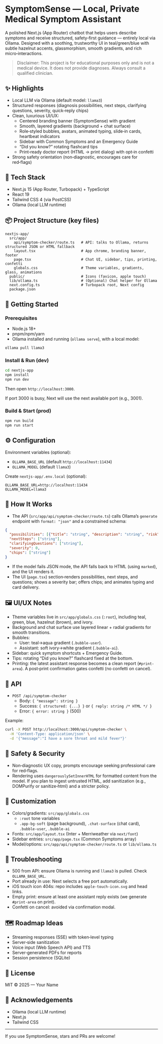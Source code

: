 # SymptomSense — Local, Private Medical Symptom Assistant

A polished Next.js (App Router) chatbot that helps users describe symptoms and receive structured, safety‑first guidance — entirely local via Ollama. Designed with a soothing, trustworthy UI in teal/green/blue with subtle hazelnut accents, glassmorphism, smooth gradients, and rich micro‑interactions.

> Disclaimer: This project is for educational purposes only and is not a medical device. It does not provide diagnoses. Always consult a qualified clinician.

## ✨ Highlights
- Local LLM via Ollama (default model: `llama3`)
- Structured responses (diagnosis possibilities, next steps, clarifying questions, severity, quick‑reply chips)
- Clean, luxurious UI/UX:
  - Centered branding banner (SymptomSense) with gradient
  - Smooth, layered gradients (background + chat surface)
  - Role‑styled bubbles, avatars, animated typing, slide‑in cards, heartbeat indicators
  - Sidebar with Common Symptoms and an Emergency Guide
  - “Did you know?” rotating flashcard tips
  - Print‑ready doctor report (HTML → print dialog) with opt‑in confetti
- Strong safety orientation (non‑diagnostic, encourages care for red‑flags)

## 🧱 Tech Stack
- Next.js 15 (App Router, Turbopack) + TypeScript
- React 19
- Tailwind CSS 4 (via PostCSS)
- Ollama (local LLM runtime)

## 📦 Project Structure (key files)
```
nextjs-app/
  src/app/
    api/symptom-checker/route.ts   # API: talks to Ollama, returns structured JSON or HTML fallback
    layout.tsx                     # App chrome, branding banner, footer
    page.tsx                       # Chat UI, sidebar, tips, printing, confetti
    globals.css                    # Theme variables, gradients, glass, animations
  public/                          # Icons (favicon, apple touch)
  lib/ollama.ts                    # (Optional) Chat helper for Ollama
  next.config.ts                   # Turbopack root, Next config
  package.json
```

## 🚀 Getting Started

### Prerequisites
- Node.js 18+
- pnpm/npm/yarn
- Ollama installed and running (`ollama serve`), with a local model:
```bash
ollama pull llama3
```

### Install & Run (dev)
```bash
cd nextjs-app
npm install
npm run dev
```
Then open `http://localhost:3000`.

If port 3000 is busy, Next will use the next available port (e.g., 3001).

### Build & Start (prod)
```bash
npm run build
npm run start
```

## ⚙️ Configuration
Environment variables (optional):
- `OLLAMA_BASE_URL` (default `http://localhost:11434`)
- `OLLAMA_MODEL` (default `llama3`)

Create `nextjs-app/.env.local` (optional):
```
OLLAMA_BASE_URL=http://localhost:11434
OLLAMA_MODEL=llama3
```

## 🧠 How It Works
- The API (`src/app/api/symptom-checker/route.ts`) calls Ollama’s `generate` endpoint with `format: "json"` and a constrained schema:
```json
{
  "possibilities": [{"title": "string", "description": "string", "risk": "low|medium|high"}],
  "nextSteps": ["string"],
  "clarifyingQuestions": ["string"],
  "severity": 0,
  "chips": ["string"]
}
```
- If the model fails JSON mode, the API falls back to HTML (using `marked`), and the UI renders it.
- The UI (`page.tsx`) section‑renders possibilities, next steps, and questions; shows a severity bar; offers chips; and animates typing and card delivery.

## 🖼️ UI/UX Notes
- Theme variables live in `src/app/globals.css` (`:root`), including teal, green, blue, hazelnut (brown), and ivory.
- Background and chat surface use layered linear + radial gradients for smooth transitions.
- Bubbles:
  - User: teal→aqua gradient (`.bubble-user`).
  - Assistant: soft ivory→white gradient (`.bubble-ai`).
- Sidebar: quick symptom shortcuts + Emergency Guide.
- Tips: rotating “Did you know?” flashcard fixed at the bottom.
- Printing: the latest assistant response becomes a clean report (`#print-area`). A post‑print confirmation gates confetti (no confetti on cancel).

## 🧪 API
- `POST /api/symptom-checker`
  - Body: `{ "message": string }`
  - Success: `{ structured: {...} }` or `{ reply: string /* HTML */ }`
  - Error: `{ error: string }` (500)

Example:
```bash
curl -X POST http://localhost:3000/api/symptom-checker \
  -H 'Content-Type: application/json' \
  -d '{"message":"I have a sore throat and mild fever"}'
```

## 🔐 Safety & Security
- Non‑diagnostic UX copy, prompts encourage seeking professional care for red‑flags.
- Rendering uses `dangerouslySetInnerHTML` for formatted content from the model. If you plan to ingest untrusted HTML, add sanitization (e.g., DOMPurify or sanitize‑html) and a stricter policy.

## 🎨 Customization
- Colors/gradients: `src/app/globals.css`
  - `:root` tone variables
  - `.app-bg-soft` (page background), `.chat-surface` (chat card), `.bubble-user`, `.bubble-ai`
- Fonts: `src/app/layout.tsx` (Inter + Merriweather via `next/font`)
- Sidebar entries: `src/app/page.tsx` (Common Symptoms array)
- Model/options: `src/app/api/symptom-checker/route.ts` or `lib/ollama.ts`

## 🧰 Troubleshooting
- 500 from API: ensure Ollama is running and `llama3` is pulled. Check `OLLAMA_BASE_URL`.
- Port already in use: Next selects a free port automatically.
- iOS touch icon 404s: repo includes `apple-touch-icon.svg` and head links.
- Empty print: ensure at least one assistant reply exists (we generate `#print-area` on print).
- Confetti on cancel: avoided via confirmation modal.

## 🗺️ Roadmap Ideas
- Streaming responses (SSE) with token‑level typing
- Server‑side sanitization
- Voice input (Web Speech API) and TTS
- Server‑generated PDFs for reports
- Session persistence (SQLite)

## 📄 License
MIT © 2025 — Your Name

## 🙏 Acknowledgements
- Ollama (local LLM runtime)
- Next.js
- Tailwind CSS

---
If you use SymptomSense, stars and PRs are welcome!
